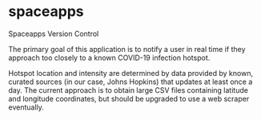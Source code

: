 # spaceapps
Spaceapps Version Control

The primary goal of this application is to notify a user in real time if they approach too closely to a known COVID-19 
infection hotspot.

Hotspot location and intensity are determined by data provided by known, curated sources (in our case, Johns Hopkins) that updates
at least once a day. The current approach is to obtain large CSV files containing latitude and longitude coordinates, but 
should be upgraded to use a web scraper eventually.
